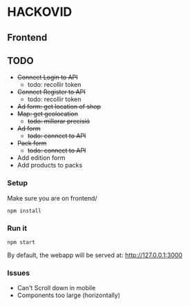 # HACKOVID

## Frontend

## TODO

- <strike>Connect Login to API</strike>
  - todo: recollir token
- <strike>Connect Register to API</strike>
  - todo: recollir token
- <strike>Ad form: get location of shop</strike>
- <strike>Map: get geolocation</strike>
  - <strike>todo: millorar precisió</strike>
- <strike>Ad form</strike>
  - <strike>todo: connect to API</strike>
- <strike>Pack form</strike>
  - <strike>todo: connect to API</strike>
- Add edition form
- Add products to packs

### Setup

Make sure you are on frontend/

```
npm install
```

### Run it

```
npm start
```

By default, the webapp will be served at:
http://127.0.0.1:3000

### Issues

- Can't Scroll down in mobile
- Components too large (horizontally)

